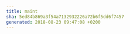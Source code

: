 ```yaml
---
title: maint
sha: 5ed84b869a3f54a7132932226a72b6f5dd6f7457
generated: 2018-08-23 09:47:08 +0200
---
```

